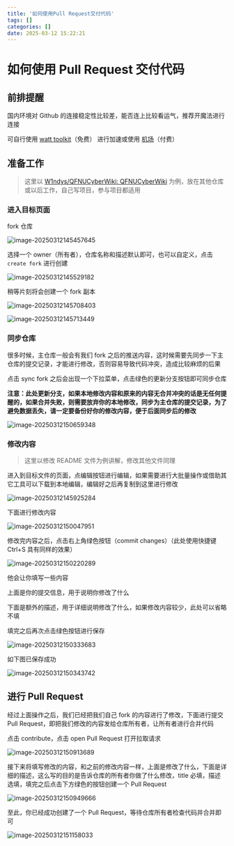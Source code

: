 ```yaml
---
title: '如何使用Pull Request交付代码'
tags: []
categories: []
date: 2025-03-12 15:22:21
---
```


# 如何使用 Pull Request 交付代码

## 前排提醒

国内环境对 Github 的连接稳定性比较差，能否连上比较看运气，推荐开魔法进行连接

可自行使用 [watt toolkit](https://steampp.net/download#/)（免费） 进行加速或使用 [机场](https://sakura-cat3.com/register?code=Fo7cS2WA)（付费）

## 准备工作

> 这里以 [W1ndys/QFNUCyberWiki: QFNUCyberWiki](https://github.com/W1ndys/QFNUCyberWiki) 为例，放在其他仓库或以后工作，自己写项目，参与项目都适用
>

### 进入目标页面

fork 仓库

![image-20250312145457645](https://pica.zhimg.com/80/v2-91204b6e51b1db7dc8d2affb818dbfe2.png)

选择一个 owner（所有者），仓库名称和描述默认即可，也可以自定义，点击 `create fork` 进行创建

![image-20250312145529182](https://pica.zhimg.com/80/v2-ee8b6e675dfcf0774b70de81926b6fb7.png)

稍等片刻将会创建一个 fork 副本

![image-20250312145708403](https://pica.zhimg.com/80/v2-1a346ce5dd416700a77f70c977c112be.png)

![image-20250312145713449](https://pica.zhimg.com/80/v2-5ec596374dd50eb6b1952bfcd57b4782.png)

### 同步仓库

很多时候，主仓库一般会有我们 fork 之后的推送内容，这时候需要先同步一下主仓库的提交记录，才能进行修改，否则容易导致代码冲突，造成比较麻烦的后果

点击 sync fork 之后会出现一个下拉菜单，点击绿色的更新分支按钮即可同步仓库

**注意：此处更新分支，如果本地修改内容和原来的内容无合并冲突的话是无任何提醒的，如果合并失败，则需要放弃你的本地修改，同步为主仓库的提交记录，为了避免数据丢失，请一定要备份好你的修改内容，便于后面同步后的修改**

![image-20250312150659348](https://pica.zhimg.com/80/v2-ac673a9d0ba8ac49f528f547e5f9be8d.png)

### 修改内容

> 这里以修改 README 文件为例讲解，修改其他文件同理

进入到目标文件的页面，点编辑按钮进行编辑，如果需要进行大批量操作或借助其它工具可以下载到本地编辑，编辑好之后再复制到这里进行修改



![image-20250312145925284](https://pica.zhimg.com/80/v2-07ad17c95f86ad403fc22f17dea73128.png)

下面进行修改内容

![image-20250312150047951](https://pica.zhimg.com/80/v2-82866d60596ac46a6366770a45799ebc.png)

修改完内容之后，点击右上角绿色按钮（commit changes）（此处使用快捷键 Ctrl+S 具有同样的效果）

![image-20250312150220289](https://pica.zhimg.com/80/v2-cd82ceba28b257cf3a0848ee27e530c8.png)

他会让你填写一些内容

上面是你的提交信息，用于说明你修改了什么

下面是额外的描述，用于详细说明修改了什么，如果修改内容较少，此处可以省略不填

填完之后再次点击绿色按钮进行保存

![image-20250312150333683](https://pica.zhimg.com/80/v2-6fb79460c7a97c2b527e31ee2489676d.png)

如下图已保存成功

![image-20250312150343742](https://pica.zhimg.com/80/v2-6a1ecafe15db9e2c4af5fee8dd7fa35f.png)

## 进行 Pull Request

经过上面操作之后，我们已经把我们自己 fork 的内容进行了修改，下面进行提交 Pull Request，即把我们修改的内容发给仓库所有者，让所有者进行合并代码

点击 contribute，点击 open Pull Request 打开拉取请求

![image-20250312150913689](https://pica.zhimg.com/80/v2-a327f13172f151db446da63d65ffa4f9.png)

接下来将填写修改的内容，和之前的修改内容一样，上面是修改了什么，下面是详细的描述，这么写的目的是告诉仓库的所有者你做了什么修改，title 必填，描述选填，填完之后点击下方绿色的按钮创建一个 Pull Request

![image-20250312150949666](https://pica.zhimg.com/80/v2-2f0123f36b1a2a3d3a12d355d2a15901.png)

至此，你已经成功创建了一个 Pull Request，等待仓库所有者检查代码并合并即可

![image-20250312151158033](https://pica.zhimg.com/80/v2-b18c954bcc210514b12c587049fc185f.png)
